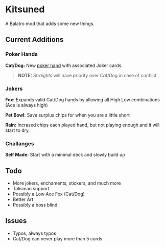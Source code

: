 # Kitsuned
A Balatro mod that adds some new things.

## Current Additions
### Poker Hands
**Cat/Dog:** New [poker hand](https://en.wikipedia.org/wiki/Non-standard_poker_hand#Cats_and_dogs "poker hand") with associated Joker cards.
> **NOTE:** *Straights* will have priority over *Cat/Dog* in case of conflict.

### Jokers
**Fox:** Expands valid Cat/Dog hands by allowing all High Low combinations (Ace is always high)

**Pet Bowl:** Save surplus chips for when you are a little short

**Rain:** Incrased chips each played hand, but not playing enough and it will start to dry.

### Challanges
**Self Made:** Start with a minimal deck and slowly build up

## Todo
* More jokers, enchaments, stickers, and much more
* Talisman support
* Possibly a Low Ace Fox (Cat/Dog)
* Better Art
* Possibly a boss blind

## Issues
* Typos, always typos
* Cat/Dog can never play more than 5 cards
